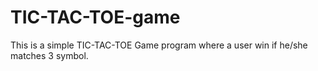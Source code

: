 # TIC-TAC-TOE-game
This is a simple TIC-TAC-TOE Game program where a user win if he/she matches 3 symbol.
